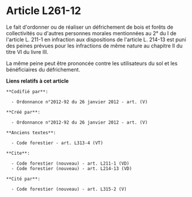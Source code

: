 # Article L261-12

Le fait d'ordonner ou de réaliser un défrichement de bois et forêts de collectivités ou d'autres personnes morales
mentionnées au 2° du I de l'article L. 211-1 en infraction aux dispositions de l'article L. 214-13 est puni des peines
prévues pour les infractions de même nature au chapitre II du titre VI du livre III.

La même peine peut être prononcée contre les utilisateurs du sol et les bénéficiaires du défrichement.

**Liens relatifs à cet article**

	**Codifié par**:

	  - Ordonnance n°2012-92 du 26 janvier 2012 - art. (V)

	**Créé par**:

	  - Ordonnance n°2012-92 du 26 janvier 2012 - art. (V)

	**Anciens textes**:

	  - Code forestier - art. L313-4 (VT)

	**Cite**:

	  - Code forestier (nouveau) - art. L211-1 (VD)
	  - Code forestier (nouveau) - art. L214-13 (VD)

	**Cité par**:

	  - Code forestier (nouveau) - art. L315-2 (V)
